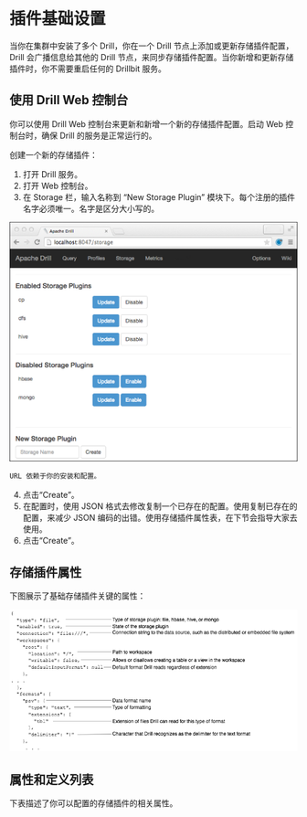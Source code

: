 # 插件基础设置

当你在集群中安装了多个 Drill，你在一个 Drill 节点上添加或更新存储插件配置，Drill 会广播信息给其他的 Drill 节点，来同步存储插件配置。当你新增和更新存储插件时，你不需要重启任何的 Drillbit 服务。

## 使用 Drill Web 控制台

你可以使用 Drill Web 控制台来更新和新增一个新的存储插件配置。启动 Web 控制台时，确保 Drill 的服务是正常运行的。

创建一个新的存储插件：
  1. 打开 Drill 服务。
  2. 打开 Web 控制台。
  3. 在 Storage 栏，输入名称到 “New Storage Plugin” 模块下。每个注册的插件名字必须唯一。名字是区分大小写的。

  ![storage_plugin_config.png](../../res/storage_plugin_config.png)
  ```bash
  URL 依赖于你的安装和配置。
  ```
  4. 点击“Create”。
  5. 在配置时，使用 JSON 格式去修改复制一个已存在的配置。使用复制已存在的配置，来减少 JSON 编码的出错。使用存储插件属性表，在下节会指导大家去使用。
  6. 点击“Create”。

## 存储插件属性

下图展示了基础存储插件关键的属性：

![connect-plugin.png](../../res/connect-plugin.png)

## 属性和定义列表

下表描述了你可以配置的存储插件的相关属性。
